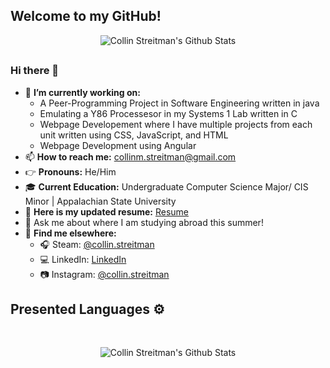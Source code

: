 
## Welcome to my GitHub!
 <p align = "center">
 <img align="center" alt="Collin Streitman's Github Stats" src="https://github-readme-stats.vercel.app/api?username=CStre&count_private=true&show_icons=true&theme=solarized-light"/><br>

##
### Hi there 👋
<!--
**CStre/CStre** is a ✨ _special_ ✨ repository because its `README.md` (this file) appears on your GitHub profile.
-->

- 🧐 **I’m currently working on:** 
    - A Peer-Programming Project in Software Engineering written in java 
    - Emulating a Y86 Processesor in my Systems 1 Lab written in C
    - Webpage Developement where I have multiple projects from each unit  written using CSS,
      JavaScript, and HTML
    - Webpage Development using Angular
- 📫 **How to reach me:** collinm.streitman@gmail.com
- 👉 **Pronouns:** He/Him
- 🎓 **Current Education:** Undergraduate Computer Science Major/ CIS Minor | Appalachian State University
- 📝 **Here is my updated resume:** <a href = "https://www.linkedin.com/in/collinstreitman/overlay/1635518693334/single-media-viewer?type=DOCUMENT&amp;profileId=ACoAAB2HY6sBpZ7M5W_ZsKz7eeGtS-daU-b89XU">Resume</a>
- 💭 Ask me about where I am studying abroad this summer!
- 🔎 **Find me elsewhere:**
  - 🎧 Steam: <a href = "https://steamcommunity.com/id/collin-streitman/">@collin.streitman</a>
  - 💻 LinkedIn: <a href = "www.linkedin.com/in/collinstreitman">LinkedIn</a>
  - 📷 Instagram: <a href = "https://www.instagram.com/collin.streitman/">@collin.streitman</a>
    <br>
    
## Presented Languages ⚙️
<br>
  <p align = "center">
    <img align="center" alt="Collin Streitman's Github Stats" src="https://github-readme-stats.vercel.app/api/top-langs/?username=CStre&langs_count=12&card_width=1000&layout=compact&theme=solarized-light"/>

    

    

